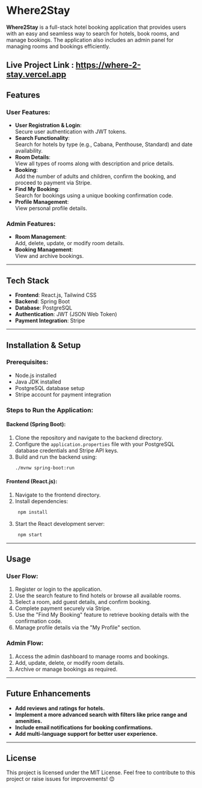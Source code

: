 # Where2Stay

**Where2Stay** is a full-stack hotel booking application that provides users with an easy and seamless way to search for hotels, book rooms, and manage bookings. The application also includes an admin panel for managing rooms and bookings efficiently.

## Live Project Link : https://where-2-stay.vercel.app

## Features

### User Features:
- **User Registration & Login**:  
  Secure user authentication with JWT tokens.
- **Search Functionality**:  
  Search for hotels by type (e.g., Cabana, Penthouse, Standard) and date availability.
- **Room Details**:  
  View all types of rooms along with description and price details.
- **Booking**:  
  Add the number of adults and children, confirm the booking, and proceed to payment via Stripe.
- **Find My Booking**:  
  Search for bookings using a unique booking confirmation code.
- **Profile Management**:  
  View personal profile details.

### Admin Features:
- **Room Management**:  
  Add, delete, update, or modify room details.
- **Booking Management**:  
  View and archive bookings.

---

## Tech Stack

- **Frontend**: React.js, Tailwind CSS
- **Backend**: Spring Boot
- **Database**: PostgreSQL
- **Authentication**: JWT (JSON Web Token)
- **Payment Integration**: Stripe

---

## Installation & Setup

### Prerequisites:
- Node.js installed
- Java JDK installed
- PostgreSQL database setup
- Stripe account for payment integration

### Steps to Run the Application:

#### Backend (Spring Boot):
1. Clone the repository and navigate to the backend directory.
2. Configure the `application.properties` file with your PostgreSQL database credentials and Stripe API keys.
3. Build and run the backend using:
   ```bash
   ./mvnw spring-boot:run

#### Frontend (React.js):
1. Navigate to the frontend directory.
2. Install dependencies:
   ```bash
    npm install
3. Start the React development server:
   ```bash
    npm start

---

## Usage

### User Flow:

1. Register or login to the application.
2. Use the search feature to find hotels or browse all available rooms.
3. Select a room, add guest details, and confirm booking.
4. Complete payment securely via Stripe.
5. Use the "Find My Booking" feature to retrieve booking details with the confirmation code.
6. Manage profile details via the "My Profile" section.

### Admin Flow:

1. Access the admin dashboard to manage rooms and bookings.
2. Add, update, delete, or modify room details.
3. Archive or manage bookings as required.

---

## Future Enhancements

- **Add reviews and ratings for hotels.**
- **Implement a more advanced search with filters like price range and amenities.**
- **Include email notifications for booking confirmations.**
- **Add multi-language support for better user experience.**

---

## License
This project is licensed under the MIT License.
Feel free to contribute to this project or raise issues for improvements! 😊
   
